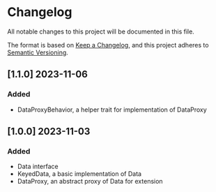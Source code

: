 # Changelog

All notable changes to this project will be documented in this file.

The format is based on [Keep a Changelog](https://keepachangelog.com/en/1.0.0/),
and this project adheres to [Semantic Versioning](https://semver.org/spec/v2.0.0.html).

## [1.1.0] 2023-11-06

### Added

- DataProxyBehavior, a helper trait for implementation of DataProxy

## [1.0.0] 2023-11-03

### Added

- Data interface
- KeyedData, a basic implementation of Data
- DataProxy, an abstract proxy of Data for extension
